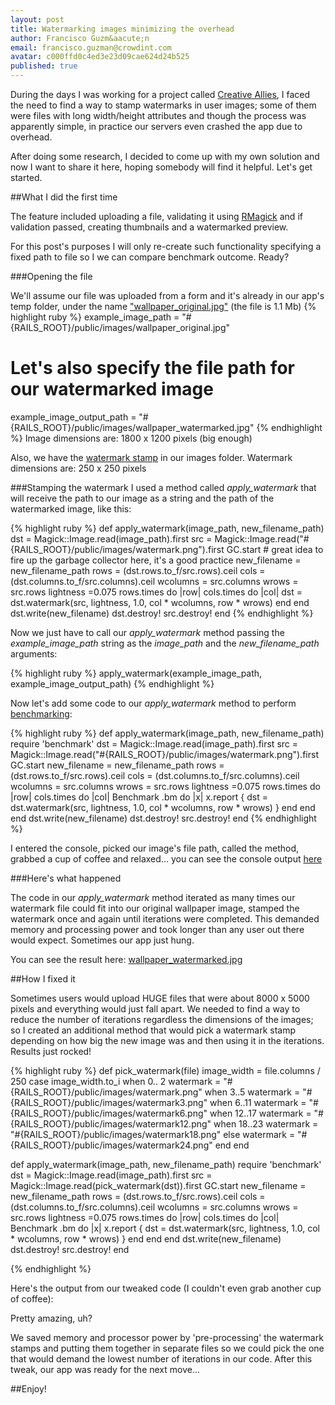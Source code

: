 ```yaml
---
layout: post
title: Watermarking images minimizing the overhead
author: Francisco Guzm&aacute;n
email: francisco.guzman@crowdint.com
avatar: c000ffd0c4ed3e23d09cae624d24b525
published: true
---
```


During the days I was working for a project called [Creative Allies](http://creativeallies.com), I faced the need to find a way to stamp watermarks in user images; some of them were files with long width/height attributes and though the process was apparently simple, in practice our servers even crashed the app due to overhead.

After doing some research, I decided to come up with my own solution and now I want to share it here, hoping somebody will find it helpful. Let's get started.

##What I did the first time

The feature included uploading a file, validating it using [RMagick](http://rmagick.rubyforge.org/) and if validation passed, creating thumbnails and a watermarked preview.

For this post's purposes I will only re-create such functionality specifying a fixed path to file so I we can compare benchmark outcome. Ready?

###Opening the file

We'll assume our file was uploaded from a form and it's already in our app's temp folder, under the name ["wallpaper_original.jpg"](/images/wallpaper_original.jpg) (the file is 1.1 Mb)
{% highlight ruby %}
example_image_path = "#{RAILS_ROOT}/public/images/wallpaper_original.jpg"

 # Let's also specify the file path for our watermarked image
example_image_output_path = "#{RAILS_ROOT}/public/images/wallpaper_watermarked.jpg"
{% endhighlight %}
Image dimensions are: 1800 x 1200 pixels (big enough)

Also, we have the [watermark stamp](/images/watermark.png) in our images folder.
Watermark dimensions are: 250 x 250 pixels

###Stamping the watermark
I used a method called _apply\_watermark_ that will receive the path to our image as a string and the path of the watermarked image, like this:

{% highlight ruby %}
 def apply_watermark(image_path, new_filename_path)
  dst = Magick::Image.read(image_path).first
  src = Magick::Image.read("#{RAILS_ROOT}/public/images/watermark.png").first
  GC.start # great idea to fire up the garbage collector here, it's a good practice
  new_filename = new_filename_path
  rows = (dst.rows.to_f/src.rows).ceil
  cols = (dst.columns.to_f/src.columns).ceil
  wcolumns = src.columns
  wrows = src.rows
  lightness =0.075
  rows.times do |row|
    cols.times do |col|
      dst = dst.watermark(src, lightness, 1.0, col * wcolumns, row * wrows)
    end
  end
  dst.write(new_filename)
  dst.destroy!
  src.destroy!
end
{% endhighlight %}

Now we just have to call our _apply\_watermark_ method passing the _example\_image\_path_ string as the _image\_path_ and the _new\_filename\_path_ arguments:

{% highlight ruby %}
apply_watermark(example_image_path, example_image_output_path)
{% endhighlight %}

Now let's add some code to our _apply\_watermark_ method to perform [benchmarking](http://ruby-doc.org/core/classes/Benchmark.html):

{% highlight ruby %}
 def apply_watermark(image_path, new_filename_path)
  require 'benchmark'
  dst = Magick::Image.read(image_path).first
  src = Magick::Image.read("#{RAILS_ROOT}/public/images/watermark.png").first
  GC.start
  new_filename = new_filename_path
  rows = (dst.rows.to_f/src.rows).ceil
  cols = (dst.columns.to_f/src.columns).ceil
  wcolumns = src.columns
  wrows = src.rows
  lightness =0.075
  rows.times do |row|
    cols.times do |col|
      Benchmark .bm do |x|
        x.report {
          dst = dst.watermark(src, lightness, 1.0, col * wcolumns, row * wrows)
        }
      end
    end
  end
  dst.write(new_filename)
  dst.destroy!
  src.destroy!
end
{% endhighlight %}

I entered the console, picked our image's file path, called the method, grabbed a cup of coffee and relaxed... you can see the console output [here](https://gist.github.com/661883)

###Here's what happened

The code in our _apply\_watermark_ method iterated as many times our watermark file could fit into our original wallpaper image, stamped the watermark once and again until iterations were completed. This demanded memory and processing power and took longer than any user out there would expect. Sometimes our app just hung.

You can see the result here: [wallpaper_watermarked.jpg](/images/wallpaper_watermarked.jpg)

##How I fixed it

Sometimes users would upload HUGE files that were about 8000 x 5000 pixels and everything would just fall apart. We needed to find a way to reduce the number of iterations regardless the dimensions of the images; so I created an additional method that would pick a watermark stamp depending on how big the new image was and then using it in the iterations. Results just rocked!

{% highlight ruby %}
def pick_watermark(file)
  image_width = file.columns / 250
  case image_width.to_i
  when 0.. 2
    watermark = "#{RAILS_ROOT}/public/images/watermark.png"
  when 3..5
    watermark = "#{RAILS_ROOT}/public/images/watermark3.png"
  when 6..11
    watermark = "#{RAILS_ROOT}/public/images/watermark6.png"
  when 12..17
    watermark = "#{RAILS_ROOT}/public/images/watermark12.png"
  when 18..23
    watermark = "#{RAILS_ROOT}/public/images/watermark18.png"
  else
    watermark = "#{RAILS_ROOT}/public/images/watermark24.png"
  end
end

def apply_watermark(image_path, new_filename_path)
  require 'benchmark'
  dst = Magick::Image.read(image_path).first
  src = Magick::Image.read(pick_watermark(dst)).first
  GC.start
  new_filename = new_filename_path
  rows = (dst.rows.to_f/src.rows).ceil
  cols = (dst.columns.to_f/src.columns).ceil
  wcolumns = src.columns
  wrows = src.rows
  lightness =0.075
  rows.times do |row|
    cols.times do |col|
      Benchmark .bm do |x|
        x.report {
          dst = dst.watermark(src, lightness, 1.0, col * wcolumns, row * wrows)
        }
      end
    end
  end
  dst.write(new_filename)
  dst.destroy!
  src.destroy!
end

{% endhighlight %}

Here's the output from our tweaked code (I couldn't even grab another cup of coffee):

<script src="https://gist.github.com/661917.js?file=gistfile1.rb"></script>

Pretty amazing, uh?

We saved memory and processor power by 'pre-processing' the watermark stamps and putting them together in separate files so we could pick the one that would demand the lowest number of iterations in our code. After this tweak, our app was ready for the next move...

##Enjoy!
